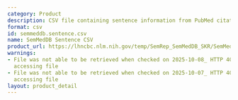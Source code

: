 ```yaml
---
category: Product
description: CSV file containing sentence information from PubMed citations
format: csv
id: semmeddb.sentence.csv
name: SemMedDB Sentence CSV
product_url: https://lhncbc.nlm.nih.gov/temp/SemRep_SemMedDB_SKR/SemMedDB_tables/SENTENCE.csv
warnings:
- File was not able to be retrieved when checked on 2025-10-08_ HTTP 403 error when
  accessing file
- File was not able to be retrieved when checked on 2025-10-07_ HTTP 403 error when
  accessing file
layout: product_detail
---
```

